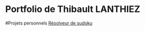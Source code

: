 # Portfolio de Thibault LANTHIEZ

#Projets personnels
[Résolveur de sudoku](https://github.com/ThibaultLanthiez/Resolveur-de-sudoku)
